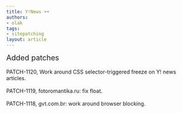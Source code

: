```yaml
---
title: Y!News ++
authors:
- olak
tags:
- sitepatching
layout: article
---
```

<span style="font-size: 140%">Added patches</span><br/><br/>PATCH-1120, Work around CSS selector-triggered freeze on Y! news articles.<br/><br/>PATCH-1119, fotoromantika.ru: fix float.<br/><br/>PATCH-1118, gvt.com.br: work around browser blocking.
